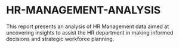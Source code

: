 # HR-MANAGEMENT-ANALYSIS
This report presents an analysis of HR Management data aimed at uncovering insights to assist the HR department in making informed decisions and strategic workforce planning. 
